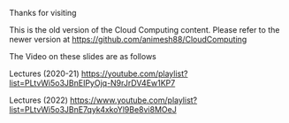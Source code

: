 Thanks for visiting 

This is the old version of the Cloud Computing content. Please refer to the newer version at https://github.com/animesh88/CloudComputing

The Video on these slides are as follows

Lectures (2020-21) https://youtube.com/playlist?list=PLtvWi5o3JBnEIPyOjq-N9rJrDV4Ew1KP7

Lectures (2022) https://www.youtube.com/playlist?list=PLtvWi5o3JBnE7qyk4xkoYl9Be8vi8MOeJ
